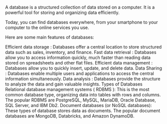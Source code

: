 A database is a structured collection of data stored on a computer. It is a powerful tool for storing and organizing data efficiently.

Today, you can find databases everywhere, from your smartphone to your computer to the online services you use.

Here are some main features of databases:

Efficient data storage : Databases offer a central location to store structured data such as sales, inventory, and finance.
Fast data retrieval : Databases allow you to access information quickly, much faster than reading data stored on spreadsheets and other flat files.
Efficient data management : Databases allow you to quickly insert, update, and delete data.
Data Sharing : Databases enable multiple users and applications to access the central information simultaneously.
Data analysis : Databases provide the structure to analyze the data and gain valuable insights.
Types of Databases
Relational database management systems ( RDBMS ): This is the most common database type, organizing data into tables with rows and columns. The popular RDBMS are PostgreSQL, MySQL, MariaDB, Oracle Database, SQL Server, and IBM Db2.
Document databases (or NoSQL databases): These types of database stores data as documents. The popular document databases are MongoDB, Databricks, and Amazon DynamoDB.
